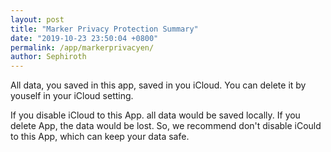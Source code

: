 ```yaml
---
layout: post
title: "Marker Privacy Protection Summary"
date: "2019-10-23 23:50:04 +0800"
permalink: /app/markerprivacyen/
author: Sephiroth
---
```


All data, you saved in this app, saved in you iCloud. You can delete it by youself in your iCloud setting.

If you disable iCloud to this App. all data would be saved locally. If you delete App, the data would be lost. So, we recommend don't disable iCould to this App, which can keep your data safe.